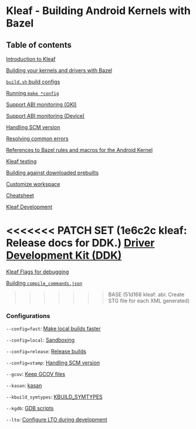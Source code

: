 # Kleaf - Building Android Kernels with Bazel

## Table of contents

[Introduction to Kleaf](docs/kleaf.md)

[Building your kernels and drivers with Bazel](docs/impl.md)

[`build.sh` build configs](docs/build_configs.md)

[Running `make *config`](docs/kernel_config.md)

[Support ABI monitoring (GKI)](docs/abi.md)

[Support ABI monitoring (Device)](docs/abi_device.md)

[Handling SCM version](docs/scmversion.md)

[Resolving common errors](docs/errors.md)

[References to Bazel rules and macros for the Android Kernel](https://ci.android.com/builds/latest/branches/aosp_kernel-common-android-mainline/targets/kleaf_docs/view/index.html)

[Kleaf testing](docs/testing.md)

[Building against downloaded prebuilts](docs/download_prebuilt.md)

[Customize workspace](docs/workspace.md)

[Cheatsheet](docs/cheatsheet.md)

[Kleaf Development](docs/kleaf_development.md)

<<<<<<< PATCH SET (1e6c2c kleaf: Release docs for DDK.)
[Driver Development Kit (DDK)](docs/ddk/main.md)
=======
[Kleaf Flags for debugging](docs/flags.md)

[Building `compile_commands.json`](docs/compile_commands.md)
>>>>>>> BASE      (51d168 kleaf: abi: Create STG file for each XML generated)

### Configurations

`--config=fast`: [Make local builds faster](docs/fast.md)

`--config=local`: [Sandboxing](docs/sandbox.md)

`--config=release`: [Release builds](docs/release.md)

`--config=stamp`: [Handling SCM version](docs/scmversion.md)

`--gcov`: [Keep GCOV files](docs/gcov.md)

`--kasan`: [kasan](docs/kasan.md)

`--kbuild_symtypes`: [KBUILD\_SYMTYPES](docs/symtypes.md)

`--kgdb`: [GDB scripts](docs/kgdb.md)

`--lto`: [Configure LTO during development](docs/lto.md)

